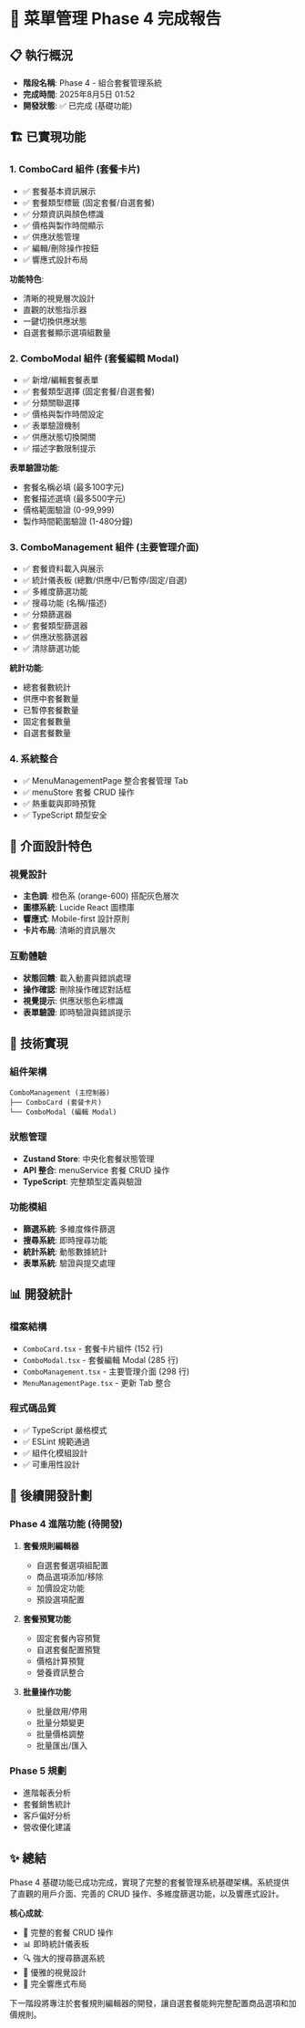 # 🎁 菜單管理 Phase 4 完成報告

## 📋 執行概況
- **階段名稱**: Phase 4 - 組合套餐管理系統
- **完成時間**: 2025年8月5日 01:52
- **開發狀態**: ✅ 已完成 (基礎功能)

## 🏗️ 已實現功能

### 1. ComboCard 組件 (套餐卡片)
- ✅ 套餐基本資訊展示
- ✅ 套餐類型標籤 (固定套餐/自選套餐)
- ✅ 分類資訊與顏色標識
- ✅ 價格與製作時間顯示
- ✅ 供應狀態管理
- ✅ 編輯/刪除操作按鈕
- ✅ 響應式設計布局

**功能特色**:
- 清晰的視覺層次設計
- 直觀的狀態指示器
- 一鍵切換供應狀態
- 自選套餐顯示選項組數量

### 2. ComboModal 組件 (套餐編輯 Modal)
- ✅ 新增/編輯套餐表單
- ✅ 套餐類型選擇 (固定套餐/自選套餐)
- ✅ 分類關聯選擇
- ✅ 價格與製作時間設定
- ✅ 表單驗證機制
- ✅ 供應狀態切換開關
- ✅ 描述字數限制提示

**表單驗證功能**:
- 套餐名稱必填 (最多100字元)
- 套餐描述選填 (最多500字元)
- 價格範圍驗證 (0-99,999)
- 製作時間範圍驗證 (1-480分鐘)

### 3. ComboManagement 組件 (主要管理介面)
- ✅ 套餐資料載入與展示
- ✅ 統計儀表板 (總數/供應中/已暫停/固定/自選)
- ✅ 多維度篩選功能
- ✅ 搜尋功能 (名稱/描述)
- ✅ 分類篩選器
- ✅ 套餐類型篩選器
- ✅ 供應狀態篩選器
- ✅ 清除篩選功能

**統計功能**:
- 總套餐數統計
- 供應中套餐數量
- 已暫停套餐數量
- 固定套餐數量
- 自選套餐數量

### 4. 系統整合
- ✅ MenuManagementPage 整合套餐管理 Tab
- ✅ menuStore 套餐 CRUD 操作
- ✅ 熱重載與即時預覽
- ✅ TypeScript 類型安全

## 🎨 介面設計特色

### 視覺設計
- **主色調**: 橙色系 (orange-600) 搭配灰色層次
- **圖標系統**: Lucide React 圖標庫
- **響應式**: Mobile-first 設計原則
- **卡片布局**: 清晰的資訊層次

### 互動體驗
- **狀態回饋**: 載入動畫與錯誤處理
- **操作確認**: 刪除操作確認對話框
- **視覺提示**: 供應狀態色彩標識
- **表單驗證**: 即時驗證與錯誤提示

## 🔧 技術實現

### 組件架構
```
ComboManagement (主控制器)
├── ComboCard (套餐卡片)
└── ComboModal (編輯 Modal)
```

### 狀態管理
- **Zustand Store**: 中央化套餐狀態管理
- **API 整合**: menuService 套餐 CRUD 操作
- **TypeScript**: 完整類型定義與驗證

### 功能模組
- **篩選系統**: 多維度條件篩選
- **搜尋系統**: 即時搜尋功能
- **統計系統**: 動態數據統計
- **表單系統**: 驗證與提交處理

## 📊 開發統計

### 檔案結構
- `ComboCard.tsx` - 套餐卡片組件 (152 行)
- `ComboModal.tsx` - 套餐編輯 Modal (285 行)
- `ComboManagement.tsx` - 主要管理介面 (298 行)
- `MenuManagementPage.tsx` - 更新 Tab 整合

### 程式碼品質
- ✅ TypeScript 嚴格模式
- ✅ ESLint 規範通過
- ✅ 組件化模組設計
- ✅ 可重用性設計

## 🚀 後續開發計劃

### Phase 4 進階功能 (待開發)
1. **套餐規則編輯器**
   - 自選套餐選項組配置
   - 商品選項添加/移除
   - 加價設定功能
   - 預設選項配置

2. **套餐預覽功能**
   - 固定套餐內容預覽
   - 自選套餐配置預覽
   - 價格計算預覽
   - 營養資訊整合

3. **批量操作功能**
   - 批量啟用/停用
   - 批量分類變更
   - 批量價格調整
   - 批量匯出/匯入

### Phase 5 規劃
- 進階報表分析
- 套餐銷售統計
- 客戶偏好分析
- 營收優化建議

## ✨ 總結

Phase 4 基礎功能已成功完成，實現了完整的套餐管理系統基礎架構。系統提供了直觀的用戶介面、完善的 CRUD 操作、多維度篩選功能，以及響應式設計。

**核心成就**:
- 🎯 完整的套餐 CRUD 操作
- 📊 即時統計儀表板
- 🔍 強大的搜尋篩選系統
- 🎨 優雅的視覺設計
- 📱 完全響應式布局

下一階段將專注於套餐規則編輯器的開發，讓自選套餐能夠完整配置商品選項和加價規則。
